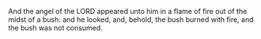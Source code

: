 And the angel of the LORD appeared unto him in a flame of fire out of the midst of a bush: and he looked, and, behold, the bush burned with fire, and the bush was not consumed.
